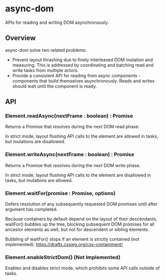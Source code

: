 # async-dom

APIs for reading and writing DOM asynchronously.

## Overview

async-dom solve two related problems:
 * Prevent layout thrashing due to finely interleaved DOM mutation and measuring. This is addressed by coordinating and batching read and write tasks from multiple actors.
 * Provide a consistent API for reading from async components - components that build themselves asynchronously. Reads and writes should wait until the component is ready.

## API

### Element.readAsync(nextFrame : boolean) : Promise
Returns a Promise that resolves during the next DOM read phase.

In strict mode, layout flushing API calls to the element are allowed in tasks, but mutations are disallowed.

### Element.writeAsync(nextFrame : boolean) : Promise
Returns a Promise that resolves during the next DOM write phase.

In strict mode, layout flushing API calls to the element are disallowed in tasks, but mutations are allowed.

### Element.waitFor(promise : Promise, options)
Defers resolution of any subsequently requested DOM promises until after argument has completed.

Because containers by default depend on the layout of their descendants, waitFor() bubbles up the tree, blocking subsequent DOM promises for all ancestor elements as well, but not for descendent or sibling elements.

Bubbling of waitFor() stops if an element is strictly contained (not implemented): https://drafts.csswg.org/css-containment/

### Element.enableStrictDom() (Not Implemented)
Enables and disables strict mode, which prohibits some API calls outside of tasks.
